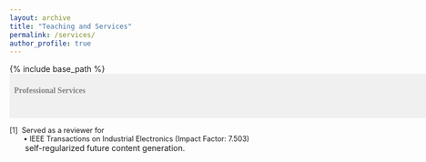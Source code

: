 ```yaml
---
layout: archive
title: "Teaching and Services"
permalink: /services/
author_profile: true
---
```


{% include base_path %}
<span style="font-size:1em;font-family:georgia; color:gray;background-color: #F0F0F0;height: 4em; width: 57em; display:inline-block; vertical-align: middle; padding-top: 22px;padding-left: 8px;text-align: left"><b>Professional Services</b></span><br/>

<span style="font-size:0.9em"> [1]<span style="color:white">a</span>Served as a reviewer for<br /></span>
<span style="font-size:0.9em;"> &nbsp; &thinsp; &thinsp; &thinsp; &bull; IEEE Transactions on Industrial Electronics (Impact Factor: 7.503)</span><br/>
  &nbsp; &thinsp; &thinsp; &thinsp; self-regularized future content generation. </i> <br/>
